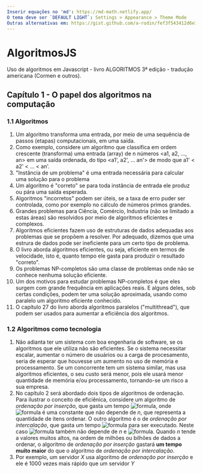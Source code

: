 ```yaml
---
Inserir equações no 'md': https://md-math.netlify.app/
O tema deve ser `DEFAULT LIGHT`: Settings > Appearance > Theme Mode
Outras alternativas em: https://gist.github.com/a-rodin/fef3f543412d6e1ec5b6cf55bf197d7b
---
```


# AlgoritmosJS
Uso de algoritmos em Javascript - livro ALGORITMOS 3ª edição - tradução americana (Cormen e outros).

## Capítulo 1 - O papel dos algoritmos na computação

### 1.1 Algoritmos

1. Um algoritmo transforma uma entrada, por meio de uma sequência de passos (etapas) computacionais, em uma saída. 
2. Como exemplo, considere um algoritmo que classifica em ordem crescente (transforma) uma entrada (array) de n números <a1, a2, ..., an> em uma saída ordenada, do tipo <a1', a2', ... an'> de modo que a1' < a2' < ... < an'. 
3. "Instância de um problema" é uma entrada necessária para calcular uma solução para o problema
4. Um algoritmo é "correto" se para toda instância de entrada ele produz ou pára uma saída esperada.
5. Algoritmos "incorretos" podem ser úteis, se a taxa de erro puder ser controlada, como por exemplo no cálculo de números primos grandes.
6. Grandes problemas para Ciência, Comércio, Industria (não se limitado a estas áreas) são resolvidos por meio de algoritmos eficientes e complexos. 
7. Algoritmos eficientes fazem uso de estruturas de dados adequadas aos problemas que se propõem a resolver. Por adequado, dizemos que uma estrura de dados pode ser ineficiente para um certo tipo de problema.  
8. O livro aborda algoritmos eficientes, ou seja, eficiente em termos de velocidade, isto é, quanto tempo ele gasta para produzir o resultado "correto".
9. Os problemas NP-completos são uma classe de problemas onde não se conhece nenhuma solução eficiente.
10. Um dos motivos para estudar problemas NP-completos é que eles surgem com grande frequência em aplicações reais. E alguns deles, sob certas condições, podem ter uma solução aproximada, usando como paralelo um algoritmo eficiente conhecido.
11. O capítulo 27 do livro aborda algoritmos paralelos ("multithread"), que podem ser usados para aumentar a eficiência dos algoritmos. 

### 1.2 Algoritmos como tecnologia

1. Não adianta ter um sistema com boa engenharia de software, se os algoritmos que ele utiliza não são eficientes. Se o sistema necessitar escalar, aumentar o número de usuários ou a carga de procesamento, seria de esperar que houvesse um aumento no uso de memória e processamento. Se um concorrente tem um sistema similar, mas usa algoritmos eficientes, o seu custo será menor, pois ele usará menor quantidade de memória e/ou processamento, tornando-se um risco a sua empresa.
2.  No capítulo 2 será abordado dois tipos de algoritmos de ordenação. Para ilustrar o conceito de eficiênica, considere um algoritmo de *ordenação por inserção*, que gasta um tempo ![formula](https://render.githubusercontent.com/render/math?math=c_1*n^2), onde ![formula](https://render.githubusercontent.com/render/math?math=c_1) é uma constante que não depende de *n*, que representa a quantidade de itens ordenar. O outro algoritmo é o de *ordenação por intercalação*, que gasta um tempo ![formula](https://render.githubusercontent.com/render/math?math=c_2*n*lg(n)) para ser executado. Neste caso ![formula](https://render.githubusercontent.com/render/math?math=c_2) também não depende de *n* e ![formula](https://render.githubusercontent.com/render/math?math=lg(n)%20=%20log_2(n)). Quando *n* tende a valores muitos altos, na ordem de milhões ou bilhões de dados a ordenar, o algoritmo de *ordenação por inserção* gastará **um tempo muito maior** do que o algoritmo de *ordenação por intercalação*.
3.  Por exemplo, um servidor _X_ usa algoritmo de _ordenação por inserção_ e ele é 1000 vezes mais rápido que um servidor _Y_


